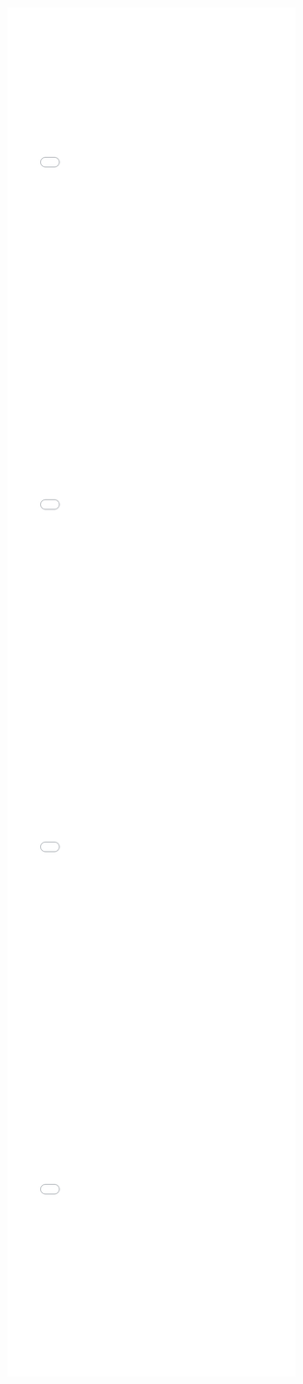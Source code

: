<iframe id="igraph" scrolling="no" style="border:none;" seamless="seamless" src="gantt/l075-01_suite_prelude.html" height="600" width="100%"></iframe>
<iframe id="igraph" scrolling="no" style="border:none;" seamless="seamless" src="gantt/l075-02_suite_menuet.html" height="600" width="100%"></iframe>
<iframe id="igraph" scrolling="no" style="border:none;" seamless="seamless" src="gantt/l075-03_suite_clair.html" height="600" width="100%"></iframe>
<iframe id="igraph" scrolling="no" style="border:none;" seamless="seamless" src="gantt/l075-04_suite_passepied.html" height="600" width="100%"></iframe>